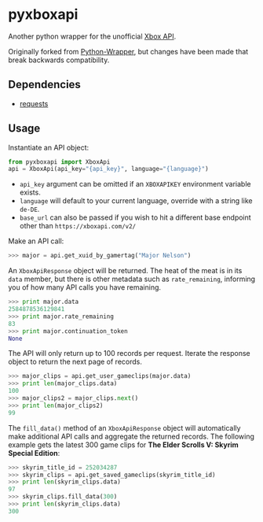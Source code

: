 # pyxboxapi
Another python wrapper for the unofficial [Xbox API](https://xboxapi.com).

Originally forked from [Python-Wrapper](https://github.com/xboxapi/Python-Wrapper), but changes have been made that break backwards compatibility.

## Dependencies

* [requests](https://github.com/kennethreitz/requests)

## Usage

Instantiate an API object:

```python
from pyxboxapi import XboxApi
api = XboxApi(api_key="{api_key}", language="{language}")
```

* `api_key` argument can be omitted if an `XBOXAPIKEY` environment variable exists.
* `language` will default to your current language, override with a string like `de-DE`.
* `base_url` can also be passed if you wish to hit a different base endpoint other than `https://xboxapi.com/v2/`

Make an API call:

```python
>>> major = api.get_xuid_by_gamertag("Major Nelson")
```

An `XboxApiResponse` object will be returned. The heat of the meat is in its `data` member, but there is other metadata such as `rate_remaining`, informing you of how many API calls you have remaining.

```python
>>> print major.data
2584878536129841
>>> print major.rate_remaining
83
>>> print major.continuation_token
None
```

The API will only return up to 100 records per request. Iterate the response object to return the next page of records.

```python
>>> major_clips = api.get_user_gameclips(major.data)
>>> print len(major_clips.data)
100
>>> major_clips2 = major_clips.next()
>>> print len(major_clips2)
99
```

The `fill_data()` method of an `XboxApiResponse` object will automatically make additional API calls and aggregate the returned records. The following example gets the latest 300 game clips for **The Elder Scrolls V: Skyrim Special Edition**:

```python
>>> skyrim_title_id = 252034287
>>> skyrim_clips = api.get_saved_gameclips(skyrim_title_id)
>>> print len(skyrim_clips.data)
97
>>> skyrim_clips.fill_data(300)
>>> print len(skyrim_clips.data)
300
```